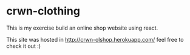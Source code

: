 # crwn-clothing
This is my exercise build an online shop website using react.

This site was hosted in http://crwn-olshop.herokuapp.com/ feel free to check it out :)
